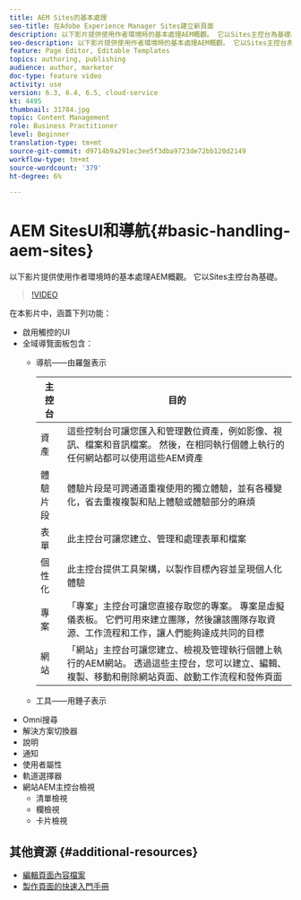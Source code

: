 ```yaml
---
title: AEM Sites的基本處理
seo-title: 在Adobe Experience Manager Sites建立新頁面
description: 以下影片提供使用作者環境時的基本處理AEM概觀。 它以Sites主控台為基礎。
seo-description: 以下影片提供使用作者環境時的基本處理AEM概觀。 它以Sites主控台為基礎。
feature: Page Editor, Editable Templates
topics: authoring, publishing
audience: author, marketer
doc-type: feature video
activity: use
version: 6.3, 6.4, 6.5, cloud-service
kt: 4495
thumbnail: 31784.jpg
topic: Content Management
role: Business Practitioner
level: Beginner
translation-type: tm+mt
source-git-commit: d9714b9a291ec3ee5f3dba9723de72bb120d2149
workflow-type: tm+mt
source-wordcount: '379'
ht-degree: 6%

---
```



# AEM SitesUI和導航{#basic-handling-aem-sites}

以下影片提供使用作者環境時的基本處理AEM概觀。 它以Sites主控台為基礎。

>[!VIDEO](https://video.tv.adobe.com/v/31784?quality=12&learn=on)

在本影片中，涵蓋下列功能：

* 啟用觸控的UI
* 全域導覽面板包含：
   * 導航——由羅盤表示

      | 主控台 | 目的 |
      |---|---|
      | 資產 | 這些控制台可讓您匯入和管理數位資產，例如影像、視訊、檔案和音訊檔案。 然後，在相同執行個體上執行的任何網站都可以使用這些AEM資產 | 社群 | 此主控台可讓您建立和管理社群網站，以便參與和啟用 | 商務 | 這可讓您管理與您的商務網站相關的產品、產品目錄和訂單 |
      | 體驗片段 | 體驗片段是可跨通道重複使用的獨立體驗，並有各種變化，省去重複複製和貼上體驗或體驗部分的麻煩 |
      | 表單 | 此主控台可讓您建立、管理和處理表單和檔案 |
      | 個性化 | 此主控台提供工具架構，以製作目標內容並呈現個人化體驗 |
      | 專案 | 「專案」主控台可讓您直接存取您的專案。 專案是虛擬儀表板。 它們可用來建立團隊，然後讓該團隊存取資源、工作流程和工作，讓人們能夠達成共同的目標 |
      | 網站 | 「網站」主控台可讓您建立、檢視及管理執行個體上執行的AEM網站。 透過這些主控台，您可以建立、編輯、複製、移動和刪除網站頁面、啟動工作流程和發佈頁面 |

   * 工具——用錘子表示
* Omni搜尋
* 解決方案切換器
* 說明
* 通知
* 使用者屬性
* 軌道選擇器
* 網站AEM主控台檢視
   * 清單檢視
   * 欄檢視
   * 卡片檢視






## 其他資源 {#additional-resources}

* [編輯頁面內容檔案](https://docs.adobe.com/content/help/en/experience-manager-cloud-service/sites/authoring/fundamentals/editing-content.html)
* [製作頁面的快速入門手冊](https://docs.adobe.com/content/help/en/experience-manager-cloud-service/sites/authoring/getting-started/quick-start.html)
